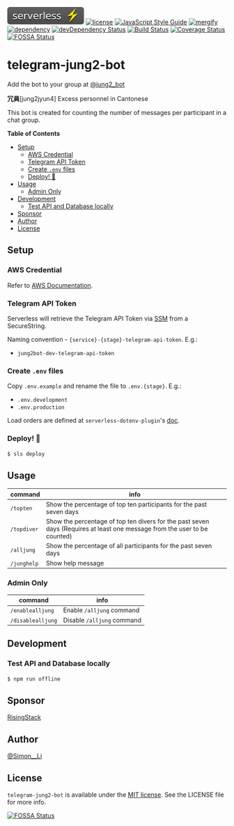 [![serverless](assets/badges/serverless-v3.svg)](https://www.serverless.com)
[![license](https://img.shields.io/badge/license-MIT-blue.svg)](https://siutsin.mit-license.org/)
[![JavaScript Style Guide](https://img.shields.io/badge/code_style-standard-brightgreen.svg)](https://standardjs.com)
[![mergify](https://img.shields.io/endpoint.svg?url=https://gh.mergify.io/badges/siutsin/telegram-jung2-bot&style=flat)](https://mergify.io)
<br>
[![dependency](https://david-dm.org/siutsin/telegram-jung2-bot.svg)](https://david-dm.org/siutsin/telegram-jung2-bot)
[![devDependency Status](https://david-dm.org/siutsin/telegram-jung2-bot/dev-status.svg)](https://david-dm.org/siutsin/telegram-jung2-bot#info=devDependencies)
[![Build Status](https://travis-ci.com/siutsin/telegram-jung2-bot.svg?branch=master)](https://travis-ci.com/siutsin/telegram-jung2-bot)
[![Coverage Status](https://coveralls.io/repos/github/siutsin/telegram-jung2-bot/badge.svg)](https://coveralls.io/github/siutsin/telegram-jung2-bot)
[![FOSSA Status](https://app.fossa.io/api/projects/git%2Bgithub.com%2Fsiutsin%2Ftelegram-jung2-bot.svg?type=shield)](https://app.fossa.io/projects/git%2Bgithub.com%2Fsiutsin%2Ftelegram-jung2-bot?ref=badge_shield)

# telegram-jung2-bot

Add the bot to your group at [@jung2_bot](https://bit.ly/github-jung2bot)

<b>冗員</b>[jung2jyun4] Excess personnel in Cantonese

This bot is created for counting the number of messages per participant in a chat group.

<!-- START doctoc generated TOC please keep comment here to allow auto update -->
<!-- DON'T EDIT THIS SECTION, INSTEAD RE-RUN doctoc TO UPDATE -->
**Table of Contents**

- [Setup](#setup)
  - [AWS Credential](#aws-credential)
  - [Telegram API Token](#telegram-api-token)
  - [Create `.env` files](#create-env-files)
  - [Deploy! 🚀](#deploy-)
- [Usage](#usage)
  - [Admin Only](#admin-only)
- [Development](#development)
  - [Test API and Database locally](#test-api-and-database-locally)
- [Sponsor](#sponsor)
- [Author](#author)
- [License](#license)

<!-- END doctoc generated TOC please keep comment here to allow auto update -->

## Setup

### AWS Credential

Refer to [AWS Documentation](https://docs.aws.amazon.com/cli/latest/userguide/cli-configure-files.html).

### Telegram API Token

Serverless will retrieve the Telegram API Token via [SSM](https://docs.aws.amazon.com/systems-manager/latest/userguide/systems-manager-paramstore.html) from a SecureString.

Naming convention - `{service}-{stage}-telegram-api-token`. E.g.:

- `jung2bot-dev-telegram-api-token`

### Create `.env` files

Copy `.env.example` and rename the file to `.env.{stage}`. E.g.:

- `.env.development`
- `.env.production`

Load orders are defined at `serverless-dotenv-plugin`'s [doc](https://github.com/colynb/serverless-dotenv-plugin#automatic-env-file-name-resolution).

### Deploy! 🚀

```bash
$ sls deploy
```

## Usage

|command|info|
|---|---|
|`/topten`|Show the percentage of top ten participants for the past seven days|
|`/topdiver`|Show the percentage of top ten divers for the past seven days (Requires at least one message from the user to be counted)|
|`/alljung`|Show the percentage of all participants for the past seven days|
|`/junghelp`|Show help message|

### Admin Only
|command|info|
|---|---|
|`/enablealljung`|Enable `/alljung` command|
|`/disablealljung`|Disable `/alljung` command|

## Development

### Test API and Database locally

```bash
$ npm run offline
```

## Sponsor

[RisingStack](https://trace.risingstack.com?utm_source=github&utm_medium=sponsored&utm_content=siutsin/telegram-jung2-bot)

## Author

[@Simon__Li](https://bit.ly/github-twitter)

## License

`telegram-jung2-bot` is available under the [MIT license](https://siutsin.mit-license.org). See the LICENSE file for more info.


[![FOSSA Status](https://app.fossa.io/api/projects/git%2Bgithub.com%2Fsiutsin%2Ftelegram-jung2-bot.svg?type=large)](https://app.fossa.io/projects/git%2Bgithub.com%2Fsiutsin%2Ftelegram-jung2-bot?ref=badge_large)
